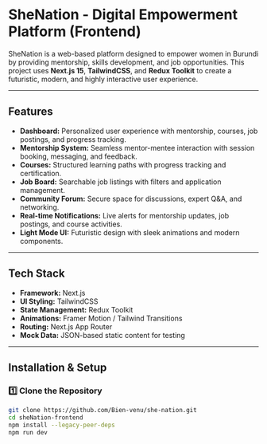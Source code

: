 # SheNation - Digital Empowerment Platform (Frontend)

SheNation is a web-based platform designed to empower women in Burundi by providing mentorship, skills development, and job opportunities. This project uses **Next.js 15**, **TailwindCSS**, and **Redux Toolkit** to create a futuristic, modern, and highly interactive user experience.

---

##  Features

- **Dashboard:** Personalized user experience with mentorship, courses, job postings, and progress tracking.
- **Mentorship System:** Seamless mentor-mentee interaction with session booking, messaging, and feedback.
- **Courses:** Structured learning paths with progress tracking and certification.
- **Job Board:** Searchable job listings with filters and application management.
- **Community Forum:** Secure space for discussions, expert Q&A, and networking.
- **Real-time Notifications:** Live alerts for mentorship updates, job postings, and course activities.
- **Light Mode UI:** Futuristic design with sleek animations and modern components.

---

##  Tech Stack

- **Framework:** Next.js
- **UI Styling:** TailwindCSS
- **State Management:** Redux Toolkit
- **Animations:** Framer Motion / Tailwind Transitions
- **Routing:** Next.js App Router
- **Mock Data:** JSON-based static content for testing

---

##  Installation & Setup

### **1️⃣ Clone the Repository**
```sh
git clone https://github.com/Bien-venu/she-nation.git
cd sheNation-frontend
npm install --legacy-peer-deps
npm run dev